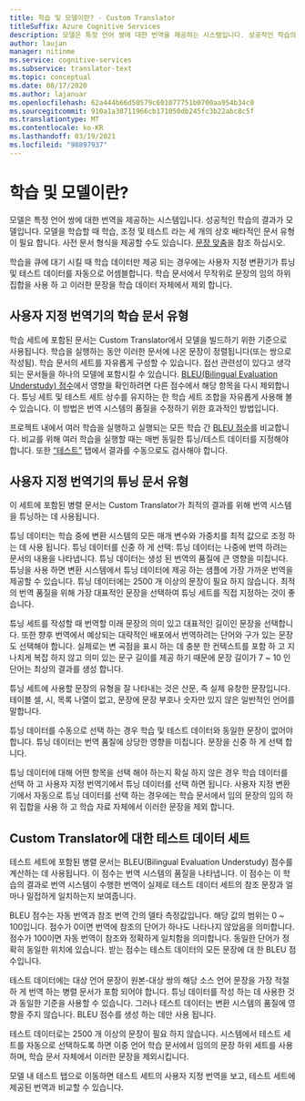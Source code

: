 ```yaml
---
title: 학습 및 모델이란? - Custom Translator
titleSuffix: Azure Cognitive Services
description: 모델은 특정 언어 쌍에 대한 번역을 제공하는 시스템입니다. 성공적인 학습의 결과가 모델입니다. 모델을 학습할 때 학습 데이터 세트, 튜닝 데이터 세트 및 테스트 데이터 세트의 상호 배타적인 세 개의 데이터 세트가 필요합니다.
author: laujan
manager: nitinme
ms.service: cognitive-services
ms.subservice: translator-text
ms.topic: conceptual
ms.date: 08/17/2020
ms.author: lajanuar
ms.openlocfilehash: 62a444b66d50579c601077751b0700aa954b34c0
ms.sourcegitcommit: 910a1a38711966cb171050db245fc3b22abc8c5f
ms.translationtype: MT
ms.contentlocale: ko-KR
ms.lasthandoff: 03/19/2021
ms.locfileid: "98897937"
---
```

# <a name="what-are-trainings-and-models"></a>학습 및 모델이란?

모델은 특정 언어 쌍에 대한 번역을 제공하는 시스템입니다.
성공적인 학습의 결과가 모델입니다. 모델을 학습할 때 학습, 조정 및 테스트 라는 세 개의 상호 배타적인 문서 유형이 필요 합니다. 사전 문서 형식을 제공할 수도 있습니다. [문장 맞춤](./sentence-alignment.md#suggested-minimum-number-of-sentences)을 참조 하십시오.

학습을 큐에 대기 시킬 때 학습 데이터만 제공 되는 경우에는 사용자 지정 변환기가 튜닝 및 테스트 데이터를 자동으로 어셈블합니다. 학습 문서에서 무작위로 문장의 임의 하위 집합을 사용 하 고 이러한 문장을 학습 데이터 자체에서 제외 합니다.

## <a name="training-document-type-for-custom-translator"></a>사용자 지정 번역기의 학습 문서 유형

학습 세트에 포함된 문서는 Custom Translator에서 모델을 빌드하기 위한 기준으로 사용됩니다. 학습을 실행하는 동안 이러한 문서에 나온 문장이 정렬됩니다(또는 쌍으로 작성됨). 학습 문서의 세트를 자유롭게 구성할 수 있습니다. 접선 관련성이 있다고 생각되는 문서들을 하나의 모델에 포함시킬 수 있습니다. [BLEU(Bilingual Evaluation Understudy) 점수](what-is-bleu-score.md)에서 영향을 확인하려면 다른 점수에서 해당 항목을 다시 제외합니다. 튜닝 세트 및 테스트 세트 상수를 유지하는 한 학습 세트 조합을 자유롭게 사용해 볼 수 있습니다. 이 방법은 번역 시스템의 품질을 수정하기 위한 효과적인 방법입니다.

프로젝트 내에서 여러 학습을 실행하고 실행되는 모든 학습 간 [BLEU 점수](what-is-bleu-score.md)를 비교합니다. 비교를 위해 여러 학습을 실행할 때는 매번 동일한 튜닝/테스트 데이터를 지정해야 합니다. 또한 [“테스트”](how-to-view-system-test-results.md) 탭에서 결과를 수동으로도 검사해야 합니다.

## <a name="tuning-document-type-for-custom-translator"></a>사용자 지정 번역기의 튜닝 문서 유형

이 세트에 포함된 병렬 문서는 Custom Translator가 최적의 결과를 위해 번역 시스템을 튜닝하는 데 사용됩니다.

튜닝 데이터는 학습 중에 변환 시스템의 모든 매개 변수와 가중치를 최적 값으로 조정 하는 데 사용 됩니다. 튜닝 데이터를 신중 하 게 선택: 튜닝 데이터는 나중에 번역 하려는 문서의 내용을 나타냅니다. 튜닝 데이터는 생성 된 번역의 품질에 큰 영향을 미칩니다. 튜닝을 사용 하면 변환 시스템에서 튜닝 데이터에 제공 하는 샘플에 가장 가까운 번역을 제공할 수 있습니다. 튜닝 데이터에는 2500 개 이상의 문장이 필요 하지 않습니다. 최적의 번역 품질을 위해 가장 대표적인 문장을 선택하여 튜닝 세트를 직접 지정하는 것이 좋습니다.

튜닝 세트를 작성할 때 번역할 미래 문장의 의미 있고 대표적인 길이인 문장을 선택합니다. 또한 향후 번역에서 예상되는 대략적인 배포에서 번역하려는 단어와 구가 있는 문장도 선택해야 합니다. 실제로는 변 곡점을 표시 하는 데 충분 한 컨텍스트를 포함 하 고 지나치게 복잡 하지 않고 의미 있는 문구 길이를 제공 하기 때문에 문장 길이가 7 ~ 10 인 단어는 최상의 결과를 생성 합니다.

튜닝 세트에 사용할 문장의 유형을 잘 나타내는 것은 산문, 즉 실제 유창한 문장입니다. 테이블 셀, 시, 목록 나열이 없고, 문장에 문장 부호나 숫자만 있지 않은 일반적인 언어를 말합니다.

튜닝 데이터를 수동으로 선택 하는 경우 학습 및 테스트 데이터와 동일한 문장이 없어야 합니다. 튜닝 데이터는 번역 품질에 상당한 영향을 미칩니다. 문장을 신중 하 게 선택 합니다.

튜닝 데이터에 대해 어떤 항목을 선택 해야 하는지 확실 하지 않은 경우 학습 데이터를 선택 하 고 사용자 지정 번역기에서 튜닝 데이터를 선택 하면 됩니다. 사용자 지정 변환기에서 자동으로 튜닝 데이터를 선택 하는 경우에는 학습 문서에서 임의 문장의 임의 하위 집합을 사용 하 고 학습 자료 자체에서 이러한 문장을 제외 합니다.

## <a name="testing-dataset-for-custom-translator"></a>Custom Translator에 대한 테스트 데이터 세트

테스트 세트에 포함된 병렬 문서는 BLEU(Bilingual Evaluation Understudy) 점수를 계산하는 데 사용됩니다. 이 점수는 번역 시스템의 품질을 나타냅니다. 이 점수는 이 학습의 결과로 번역 시스템이 수행한 번역이 실제로 테스트 데이터 세트의 참조 문장과 얼마나 밀접하게 일치하는지 보여줍니다.

BLEU 점수는 자동 번역과 참조 번역 간의 델타 측정값입니다. 해당 값의 범위는 0 ~ 100입니다. 점수가 0이면 번역에 참조의 단어가 하나도 나타나지 않았음을 의미합니다. 점수가 100이면 자동 번역이 참조와 정확하게 일치함을 의미합니다. 동일한 단어가 정확히 동일한 위치에 있습니다. 받는 점수는 테스트 데이터의 모든 문장에 대 한 BLEU 점수입니다.

테스트 데이터에는 대상 언어 문장이 원본-대상 쌍의 해당 소스 언어 문장을 가장 적절 하 게 번역 하는 병렬 문서가 포함 되어야 합니다. 튜닝 데이터를 작성 하는 데 사용한 것과 동일한 기준을 사용할 수 있습니다. 그러나 테스트 데이터는 변환 시스템의 품질에 영향을 주지 않습니다. BLEU 점수를 생성 하는 데만 사용 됩니다.

테스트 데이터로는 2500 개 이상의 문장이 필요 하지 않습니다. 시스템에서 테스트 세트를 자동으로 선택하도록 하면 이중 언어 학습 문서에서 임의의 문장 하위 세트를 사용하며, 학습 문서 자체에서 이러한 문장을 제외시킵니다.

모델 내 테스트 탭으로 이동하면 테스트 세트의 사용자 지정 번역을 보고, 테스트 세트에 제공된 번역과 비교할 수 있습니다.